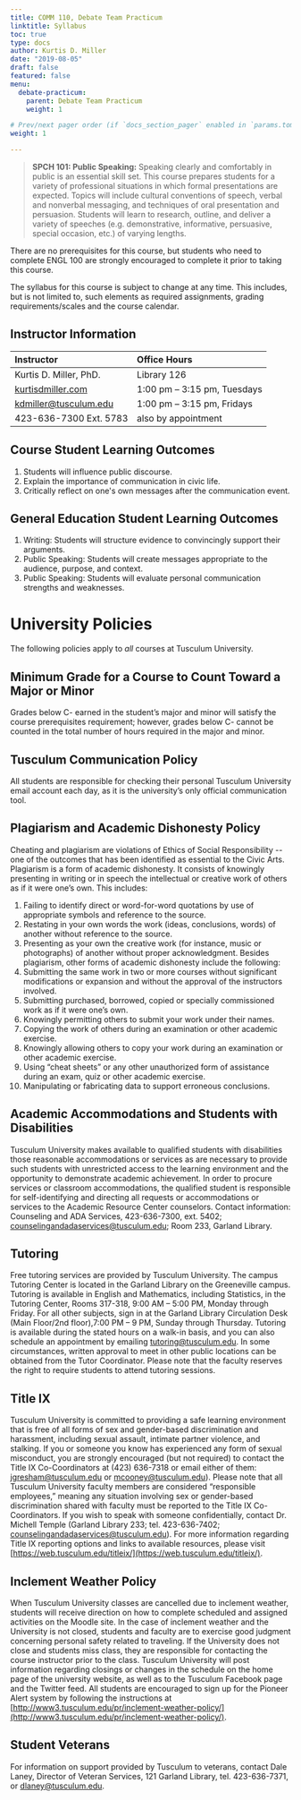 ```yaml
---
title: COMM 110, Debate Team Practicum
linktitle: Syllabus
toc: true
type: docs
author: Kurtis D. Miller
date: "2019-08-05"
draft: false
featured: false
menu:
  debate-practicum:
    parent: Debate Team Practicum
    weight: 1

# Prev/next pager order (if `docs_section_pager` enabled in `params.toml`)
weight: 1

---
```


> **SPCH 101: Public Speaking:** Speaking clearly and comfortably in
> public is an essential skill set. This course prepares students for
> a variety of professional situations in which formal presentations are
> expected. Topics will include cultural conventions of speech, verbal and
> nonverbal messaging, and techniques of oral presentation and persuasion.
> Students will learn to research, outline, and deliver a variety of
> speeches (e.g. demonstrative, informative, persuasive, special occasion,
> etc.) of varying lengths.

There are no prerequisites for this course, but students who need to
complete ENGL 100 are strongly encouraged to complete it prior to taking
this course.

The syllabus for this course is subject to change at any time. This
includes, but is not limited to, such elements as required assignments,
grading requirements/scales and the course calendar.

Instructor Information
----------------------

| Instructor                                            | Office Hours                |
|:------------------------------------------------------|:----------------------------|
| Kurtis D. Miller, PhD.                                | Library 126                 |
| [kurtisdmiller.com](https://kurtisdmiller.com)        | 1:00 pm – 3:15 pm, Tuesdays |
| [kdmiller@tusculum.edu](mailto:kdmiller@tusculum.edu) | 1:00 pm – 3:15 pm, Fridays  |
| 423-636-7300 Ext. 5783                                | also by appointment         |

Course Student Learning Outcomes
--------------------------------

1. Students will influence public discourse.
2. Explain the importance of communication in civic life.
3. Critically reflect on one's own messages after the communication event.

General Education Student Learning Outcomes
-------------------------------------------

1. Writing: Students will structure evidence to convincingly support their
   arguments.
2. Public Speaking: Students will create messages appropriate to the
   audience, purpose, and context.
3. Public Speaking: Students will evaluate personal communication strengths and weaknesses.

University Policies
===================

The following policies apply to *all* courses at Tusculum University.

Minimum Grade for a Course to Count Toward a Major or Minor
-----------------------------------------------------------

Grades below C- earned in the student’s major and minor will satisfy the
course prerequisites requirement; however, grades below C- cannot be
counted in the total number of hours required in the major and minor.

Tusculum Communication Policy
-----------------------------

All students are responsible for checking their personal Tusculum
University email account each day, as it is the university’s only official
communication tool.

Plagiarism and Academic Dishonesty Policy
-----------------------------------------

Cheating and plagiarism are violations of Ethics of Social
Responsibility -- one of the outcomes that has been identified as essential
to the Civic Arts. Plagiarism is a form of academic dishonesty. It
consists of knowingly presenting in writing or in speech the intellectual
or creative work of others as if it were one’s own. This includes:

1. Failing to identify direct or word-for-word quotations by use of appropriate symbols and reference to the source.
2. Restating in your own words the work (ideas, conclusions, words) of another without reference to the source.
3. Presenting as your own the creative work (for instance, music or photographs) of another without proper acknowledgment. Besides plagiarism, other forms of academic dishonesty include the following:
4. Submitting the same work in two or more courses without significant modifications or expansion and without the approval of the instructors involved.
5. Submitting purchased, borrowed, copied or specially commissioned work as if it were one’s own.
6. Knowingly permitting others to submit your work under their names.
7. Copying the work of others during an examination or other academic exercise.
8. Knowingly allowing others to copy your work during an examination or other academic exercise.
9. Using “cheat sheets” or any other unauthorized form of assistance during an exam, quiz or other academic exercise.
10. Manipulating or fabricating data to support erroneous conclusions.

Academic Accommodations and Students with Disabilities
------------------------------------------------------

Tusculum University makes available to qualified students with
disabilities those reasonable accommodations or services as are necessary
to provide such students with unrestricted access to the learning
environment and the opportunity to demonstrate academic achievement.  In
order to procure services or classroom accommodations, the qualified
student is responsible for self-identifying and directing all requests or
accommodations or services to the Academic Resource Center counselors.
Contact information:  Counseling and ADA Services, 423-636-7300, ext.
5402;
[counselingandadaservices@tusculum.edu](mailto:counselingandadaservices@tusculum.edu);
Room 233, Garland Library.
 
Tutoring
--------

Free tutoring services are provided by Tusculum University. The campus
Tutoring Center is located in the Garland Library on the Greeneville
campus.  Tutoring is available in English and Mathematics, including
Statistics, in the Tutoring Center, Rooms 317-318, 9:00 AM – 5:00 PM,
Monday through Friday. For all other subjects, sign in at the Garland
Library Circulation Desk (Main Floor/2nd floor),7:00 PM – 9 PM, Sunday
through Thursday.  Tutoring is available during the stated hours on
a walk-in basis, and you can also schedule an appointment by emailing
[tutoring@tusculum.edu](mailto:tutoring@tusculum.edu).  In some
circumstances, written approval to meet in other public locations can be
obtained from the Tutor Coordinator.  Please note that the faculty
reserves the right to require students to attend tutoring sessions.
 
Title IX
--------

Tusculum University is committed to providing a safe learning environment
that is free of all forms of sex and gender-based discrimination and
harassment, including sexual assault, intimate partner violence, and
stalking.  If you or someone you know has experienced any form of sexual
misconduct, you are strongly encouraged (but not required) to contact the
Title IX Co-Coordinators at (423) 636-7318 or email either of them:
[jgresham@tusculum.edu](mailto:jgresham@tusculum.edu) or
[mcooney@tusculum.edu](mailto:mcooney@tusculum.edu)). Please note that all
Tusculum University faculty members are considered “responsible
employees,” meaning any situation involving sex or gender-based
discrimination shared with faculty must be reported to the Title IX
Co-Coordinators.  If you wish to speak with someone confidentially,
contact Dr. Michell Temple (Garland Library 233; tel. 423-636-7402;
[counselingandadaservices@tusculum.edu](mailto:counselingandadaservices@tusculum.edu)).
For more information regarding Title IX reporting options and links to
available resources, please visit
[https://web.tusculum.edu/titleix/](https://web.tusculum.edu/titleix/).

Inclement Weather Policy
------------------------

When Tusculum University classes are cancelled due to inclement weather,
students will receive direction on how to complete scheduled and assigned
activities on the Moodle site.  In the case of inclement weather and the
University is not closed, students and faculty are to exercise good
judgment concerning personal safety related to traveling.  If the
University does not close and students miss class, they are responsible
for contacting the course instructor prior to the class. Tusculum
University will post information regarding closings or changes in the
schedule on the home page of the university website, as well as to the
Tusculum Facebook page and the Twitter feed. All students are encouraged
to sign up for the Pioneer Alert system by following the instructions at
[http://www3.tusculum.edu/pr/inclement-weather-policy/](http://www3.tusculum.edu/pr/inclement-weather-policy/).

Student Veterans
----------------

For information on support provided by Tusculum to veterans, contact Dale
Laney, Director of Veteran Services, 121 Garland Library, tel.
423-636-7371, or [dlaney@tusculum.edu](mailto:dlaney@tusculum.edu). 

<!-- Assignment Links -->

[Mediated]:                /course/public-speaking/assignment/mediated-assignment                "Assignment description"
[Debate]:                  /course/public-speaking/assignment/debate-assignment                  "Assignment description"
[Graded PowerPoint]:       /course/public-speaking/assignment/graded-powerpoint-assignment       "Assignment description"
[Outline]:                 /course/public-speaking/assignment/preparation-outlines               "Assignment description"
[Peer Evaluations]:        /course/public-speaking/assignment/peer-evaluations                   "Assignment description"
[Persuasive]:              /course/public-speaking/assignment/persuasive-assignment              "Assignment description"
[Presentation Evaluation]: /course/public-speaking/assignment/presentation-evaluation            "Assignment description"
[Preparation Outline]:     /course/public-speaking/assignment/preparation-outlines               "Assignment description"
[Video Submission]:        /course/public-speaking/assignment/submitting-presentations-by-video  "Assignment description"
[Support]:                 /course/public-speaking/assignment/support-assignment                 "Assignment description"
